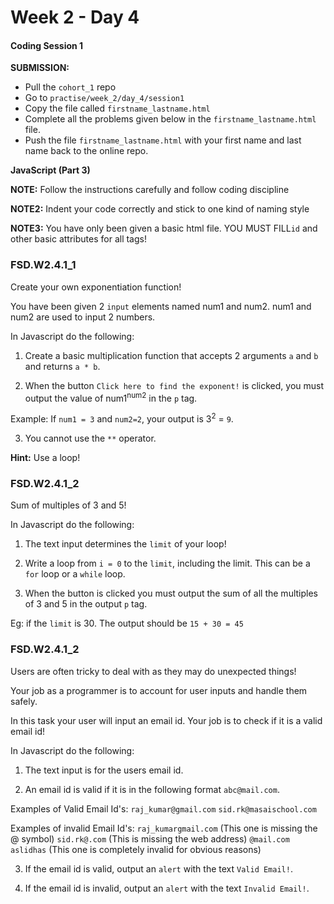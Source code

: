# Week 2 - Day 4

#### Coding Session 1

**SUBMISSION:**

- Pull the `cohort_1` repo
- Go to `practise/week_2/day_4/session1` 
- Copy  the file called `firstname_lastname.html`
- Complete all the problems given below in the `firstname_lastname.html` file.
- Push the file `firstname_lastname.html` with your first name and last name back to the online repo.

**JavaScript (Part 3)**

**NOTE:** Follow the instructions carefully and follow coding discipline

**NOTE2:** Indent your code correctly and stick to one kind of naming style

**NOTE3:** You have only been given a basic html file. YOU MUST FILL`id` and other basic attributes for all tags!

### FSD.W2.4.1_1

Create your own exponentiation function!

You have been given 2 `input` elements named num1 and num2. num1 and num2 are used to input 2 numbers. 

In Javascript do the following:  

1. Create a basic multiplication function that accepts 2 arguments `a` and `b` and returns `a * b`.  

2. When the button `Click here to find the exponent!` is clicked, you must output the value of num1<sup>num2</sup> in the `p` tag.  

Example: If `num1 = 3` and  `num2=2`, your output is 3<sup>2</sup> = `9`.  

3. You cannot use the `**` operator. 

**Hint:** Use a loop!

### FSD.W2.4.1_2

Sum of multiples of 3 and 5!

In Javascript do the following: 

1. The text input determines the `limit` of your loop!

2. Write a loop from `i = 0` to the `limit`, including the limit. This can be a `for` loop or a `while` loop.

3. When the button is clicked you must output the sum of all the multiples of 3 and 5 in the output `p` tag.

Eg: if the `limit` is 30. The output should be `15 + 30 = 45`


### FSD.W2.4.1_2

Users are often tricky to deal with as they may do unexpected things!  

Your job as a programmer is to account for user inputs and handle them safely. 

In this task your user will input an email id. Your job is to check if it is a valid email id!

In Javascript do the following: 

1. The text input is for the users email id. 

2. An email id is valid if it is in the following format `abc@mail.com`. 

Examples of Valid Email Id's: `raj_kumar@gmail.com` `sid.rk@masaischool.com`

Examples of invalid Email Id's: `raj_kumargmail.com` (This one is missing the @ symbol) `sid.rk@.com` (This is missing the web address) `@mail.com` `aslidhas` (This one is completely invalid for obvious reasons)

3. If the email id is valid, output an `alert` with the text `Valid Email!`.  

4. If the email id is invalid, output an `alert` with the text `Invalid Email!`.

